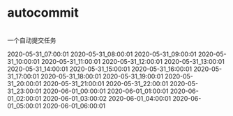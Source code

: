 #  autocommit
<br>
一个自动提交任务

<br>

2020-05-31_07:00:01
2020-05-31_08:00:01
2020-05-31_09:00:01
2020-05-31_10:00:01
2020-05-31_11:00:01
2020-05-31_12:00:01
2020-05-31_13:00:01
2020-05-31_14:00:01
2020-05-31_15:00:01
2020-05-31_16:00:01
2020-05-31_17:00:01
2020-05-31_18:00:01
2020-05-31_19:00:01
2020-05-31_20:00:01
2020-05-31_21:00:01
2020-05-31_22:00:01
2020-05-31_23:00:01
2020-06-01_00:00:01
2020-06-01_01:00:01
2020-06-01_02:00:01
2020-06-01_03:00:02
2020-06-01_04:00:01
2020-06-01_05:00:01
2020-06-01_06:00:01
